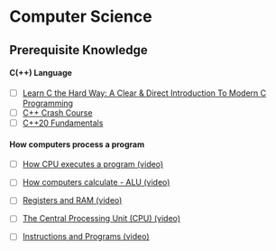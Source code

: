 # Computer Science

## Prerequisite Knowledge

#### C(++) Language
- [ ] [Learn C the Hard Way: A Clear & Direct Introduction To Modern C Programming](https://learning.oreilly.com/library/view/learn-c-the/9780133124385/)
- [ ] [C++ Crash Course](https://learning.oreilly.com/library/view/c-crash-course/9781098122553/)
- [ ] [C++20 Fundamentals](https://learning.oreilly.com/videos/c-20-fundamentals/9780136875185)

#### How computers process a program
- [ ] [How CPU executes a program (video)](https://www.youtube.com/watch?v=XM4lGflQFvA)
- [ ] [How computers calculate - ALU (video)](https://youtu.be/1I5ZMmrOfnA)
- [ ] [Registers and RAM (video)](https://youtu.be/fpnE6UAfbtU)
- [ ] [The Central Processing Unit (CPU) (video)](https://youtu.be/FZGugFqdr60)
- [ ] [Instructions and Programs (video)](https://youtu.be/zltgXvg6r3k)

